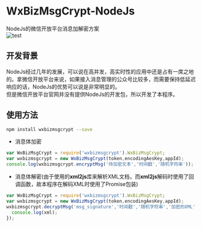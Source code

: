 # WxBizMsgCrypt-NodeJs
NodeJs的微信开放平台消息加解密方案   
![test](https://travis-ci.org/xialeistudio/wxbizmsgcrypt-nodejs.svg?branch=master)
## 开发背景
NodeJs经过几年的发展，可以说在高并发，高实时性的应用中还是占有一席之地的。拿微信开放平台来说，如果接入消息管理的公众号比较多，而需要保持低延迟响应的话，NodeJs的优势可以说是非常明显的。   
但是微信开放平台官网并没有提供NodeJs的开发包，所以开发了本程序。
## 使用方法
```bash
npm install wxbizmsgcrypt --save
```
+ 消息体加密
```javascript
var WxBizMsgCrypt = require('wxbizmsgcrypt').WxBizMsgCrypt;
var wxbizmsgcrypt = new WxBizMsgCrypt(token,encodingAesKey,appId);
console.log(wxbizmsgcrypt.encryptMsg('待加密文本','时间戳','随机字符串'));
```
+ 消息体解密(由于使用的**xml2js**库来解析XML文档，而**xml2js**解码时使用了回调函数，故本程序在解码XML时使用了Promise包装)
```javascript
var WxBizMsgCrypt = require('wxbizmsgcrypt').WxBizMsgCrypt;
var wxbizmsgcrypt = new WxBizMsgCrypt(token,encodingAesKey,appId);
wxbizmsgcrypt.decryptMsg('msg_signature','时间戳','随机字符串','加密的XML').then(function(xml) {
  console.log(xml);
});
```